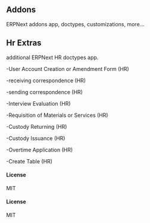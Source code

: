 ## Addons

ERPNext addons app, doctypes, customizations, more...
## Hr Extras

additional ERPNext HR doctypes app.

-User Account Creation or Amendment Form (HR)

-receiving correspondence (HR)

-sending correspondence (HR)

-Interview Evaluation (HR)

-Requisition of Materials or Services (HR)

-Custody Returning (HR)

-Custody Issuance (HR)

-Overtime Application (HR)

-Create Table (HR)

#### License

MIT

#### License

MIT
